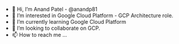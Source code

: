 - 👋 Hi, I’m Anand Patel - @anandp81
- 👀 I’m interested in Google Cloud Platform - GCP Architecture role.
- 🌱 I’m currently learning Google Cloud Platform
- 💞️ I’m looking to collaborate on GCP.
- 📫 How to reach me ... 

<!---
anandp81/anandp81 is a ✨ special ✨ repository because its `README.md` (this file) appears on your GitHub profile.
You can click the Preview link to take a look at your changes.
--->
